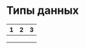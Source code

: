 # Типы данных

| 1    | 2    | 3    |
| ---- | ---- | ---- |
|      |      |      |
|      |      |      |
|      |      |      |

